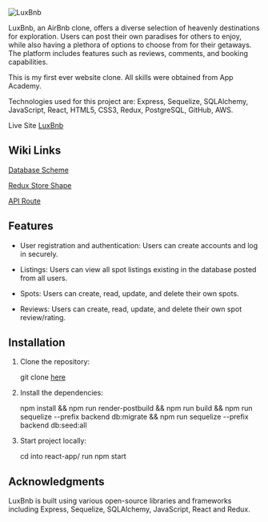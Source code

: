 ![LuxBnb](https://i.imgur.com/PKvU3Ve.png)

LuxBnb, an AirBnb clone, offers a diverse selection of heavenly destinations for exploration. Users can post their own paradises for others to enjoy, while also having a plethora of options to choose from for their getaways. The platform includes features such as reviews, comments, and booking capabilities.

This is my first ever website clone. All skills were obtained from App Academy.

Technologies used for this project are: Express, Sequelize, SQLAlchemy, JavaScript, React, HTML5, CSS3, Redux, PostgreSQL, GitHub, AWS.

Live Site [LuxBnb](https://tien-airbnb.onrender.com/)

## Wiki Links
[Database Scheme](https://github.com/xuantien93/AirBnbProject/wiki/Database-Schema)

[Redux Store Shape](https://github.com/xuantien93/AirBnbProject/wiki/Redux-Store-Shape)

[API Route](https://github.com/xuantien93/AirBnbProject/wiki/API-Documentation)

## Features
- User registration and authentication: Users can create accounts and log in securely.
  
- Listings: Users can view all spot listings existing in the database posted from all users.

- Spots: Users can create, read, update, and delete their own spots.

- Reviews: Users can create, read, update, and delete their own spot review/rating.

## Installation
1. Clone the repository:

      git clone [here](https://github.com/xuantien93/AirBnbProject.git)

2. Install the dependencies:

      npm install &&
      npm run render-postbuild &&
      npm run build &&
      npm run sequelize --prefix backend db:migrate &&
      npm run sequelize --prefix backend db:seed:all

4. Start project locally:
   
      cd into react-app/
      run npm start

## Acknowledgments
LuxBnb is built using various open-source libraries and frameworks including Express, Sequelize, SQLAlchemy, JavaScript, React and Redux.
